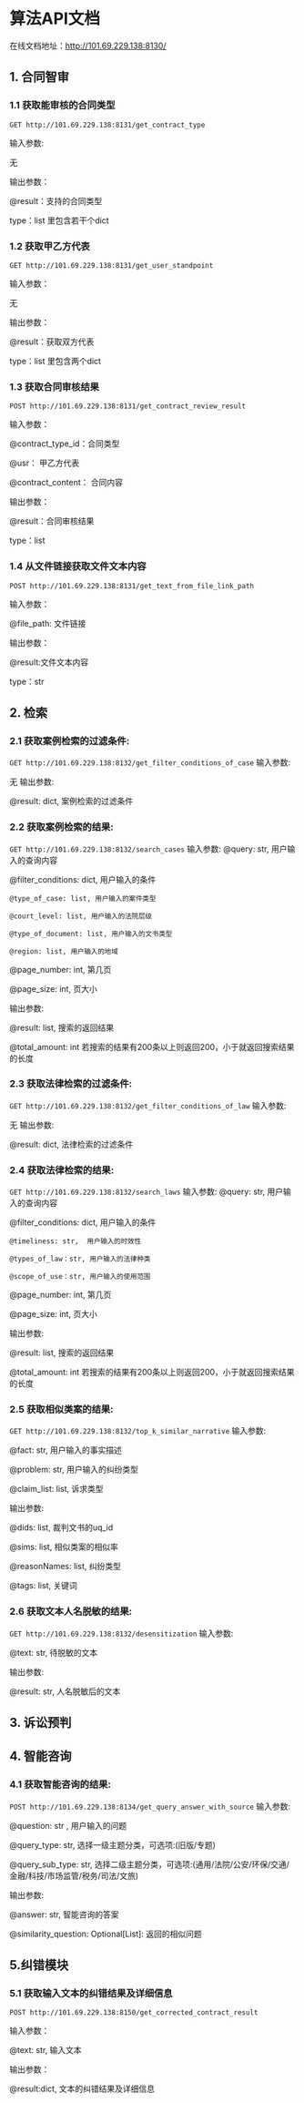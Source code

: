 # 算法API文档

在线文档地址：http://101.69.229.138:8130/

## 1. 合同智审
### 1.1 获取能审核的合同类型
`GET http://101.69.229.138:8131/get_contract_type`

输入参数:

无

输出参数：

@result：支持的合同类型

type：list 里包含若干个dict

### 1.2 获取甲乙方代表
`GET http://101.69.229.138:8131/get_user_standpoint`

输入参数：

无

输出参数：

@result：获取双方代表

type：list 里包含两个dict
### 1.3 获取合同审核结果
`POST http://101.69.229.138:8131/get_contract_review_result`

输入参数：

@contract_type_id：合同类型

@usr： 甲乙方代表

@contract_content： 合同内容

输出参数：

@result：合同审核结果

type：list
### 1.4 从文件链接获取文件文本内容
`POST http://101.69.229.138:8131/get_text_from_file_link_path`

输入参数：

@file_path: 文件链接

输出参数：

@result:文件文本内容

type：str
## 2. 检索
### 2.1 获取案例检索的过滤条件:
`GET http://101.69.229.138:8132/get_filter_conditions_of_case`
输入参数:

无
输出参数:

@result: dict, 案例检索的过滤条件

### 2.2 获取案例检索的结果:
`GET http://101.69.229.138:8132/search_cases`
输入参数:
@query: str, 用户输入的查询内容

@filter_conditions: dict, 用户输入的条件

    @type_of_case: list, 用户输入的案件类型

    @court_level: list, 用户输入的法院层级

    @type_of_document: list, 用户输入的文书类型

    @region: list, 用户输入的地域

@page_number: int, 第几页

@page_size: int, 页大小

输出参数:

@result: list, 搜索的返回结果

@total_amount: int 若搜索的结果有200条以上则返回200，小于就返回搜索结果的长度

### 2.3 获取法律检索的过滤条件:
`GET http://101.69.229.138:8132/get_filter_conditions_of_law`
输入参数:

无
输出参数:

@result: dict, 法律检索的过滤条件

### 2.4 获取法律检索的结果:
`GET http://101.69.229.138:8132/search_laws`
输入参数:
@query: str, 用户输入的查询内容

@filter_conditions: dict, 用户输入的条件

    @timeliness: str,  用户输入的时效性

    @types_of_law：str, 用户输入的法律种类

    @scope_of_use：str, 用户输入的使用范围

@page_number: int, 第几页

@page_size: int, 页大小

输出参数:

@result: list, 搜索的返回结果

@total_amount: int 若搜索的结果有200条以上则返回200，小于就返回搜索结果的长度

### 2.5 获取相似类案的结果:
`GET http://101.69.229.138:8132/top_k_similar_narrative`
输入参数:

@fact: str, 用户输入的事实描述

@problem: str, 用户输入的纠纷类型

@claim_list: list, 诉求类型

输出参数:

@dids: list, 裁判文书的uq_id

@sims: list, 相似类案的相似率

@reasonNames: list, 纠纷类型

@tags: list, 关键词

### 2.6 获取文本人名脱敏的结果:
`GET http://101.69.229.138:8132/desensitization`
输入参数:

@text: str, 待脱敏的文本

输出参数:

@result: str, 人名脱敏后的文本

## 3. 诉讼预判
## 4. 智能咨询
### 4.1 获取智能咨询的结果:
`POST http://101.69.229.138:8134/get_query_answer_with_source`
输入参数:

@question: str , 用户输入的问题

@query_type: str, 选择一级主题分类，可选项:(旧版/专题)

@query_sub_type: str, 选择二级主题分类，可选项:(通用/法院/公安/环保/交通/金融/科技/市场监管/税务/司法/文旅)

输出参数:

@answer: str, 智能咨询的答案

@similarity_question: Optional[List]: 返回的相似问题

## 5.纠错模块
### 5.1 获取输入文本的纠错结果及详细信息
`POST http://101.69.229.138:8150/get_corrected_contract_result`

输入参数：

@text: str, 输入文本

输出参数：

@result:dict, 文本的纠错结果及详细信息
